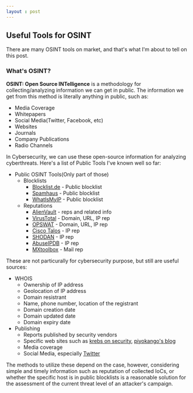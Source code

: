 ```yaml
---
layout : post
---
```

## Useful Tools for OSINT
There are many OSINT tools on market, and that's what I'm about to tell on this post.

### What's OSINT?
**OSINT: Open Source INTelligence** is a methodology for collecting/analyzing information we can get in public. The information we get from this method is literally anything in public, such as:
 - Media Coverage
 - Whitepapers
 - Social Media(Twitter, Facebook, etc)
 - Websites
 - Journals
 - Company Publications
 - Radio Channels

In Cybersecurity, we can use these open-source information for analyzing cyberthreats. Here's a list of Public Tools I've known well so far:
 - Public OSINT Tools(Only part of those)
    - Blocklists
        - [Blocklist.de](https://www.blocklist.de/) - Public blocklist
        - [Spamhaus](https://www.spamhaus.org/) - Public blocklist
        - [WhatIsMyIP](https://www.whatismyip.com/) - Public blocklist
    - Reputations
        - [AlienVault](https://otx.alienvault.com/) - reps and related info
        - [VirusTotal](https://virustotal.com/) - Domain, URL, IP rep
        - [OPSWAT](https://metadefender.opswat.com/) - Domain, URL, IP rep
        - [Cisco Talos](https://talosintelligence.com/) - IP rep
        - [SHODAN](https://www.shodan.io/) - IP rep
        - [AbuseIPDB](https://www.abuseipdb.com/) - IP rep
        - [MXtoolbox](https://mxtoolbox.com/) - Mail rep

These are not particurally for cybersecurity purpose, but still are useful sources:
 - WHOIS
    - Ownership of IP address
    - Geolocation of IP address
    - Domain resistrant
    - Name, phone number, location of the registrant
    - Domain creation date
    - Domain updated date
    - Domain expiry date
 - Publishing
    - Reports  published by security vendors
    - Specific web sites such as [krebs on security](https://krebsonsecurity.com/), [piyokango's blog](https://piyolog.hatenadiary.jp/)
    - Media coverage
    - Social Media, especially [Twitter](https://twitter.com)

The methods to utilize these depend on the case, however, considering simple and timely information such as reputation of collected IoCs, or whether the specific host is in public blocklists is a reasonable solution for the assessment of the current threat level of an attacker's campaign.